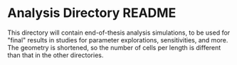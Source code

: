 # Analysis Directory README

This directory will contain end-of-thesis analysis simulations, to be used for "final" results in studies for parameter explorations, sensitivities, and more. The geometry is shortened, so the number of cells per length is different than that in the other directories. 
